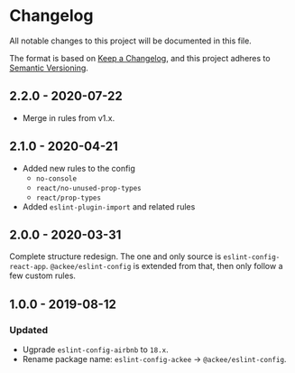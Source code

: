 # Changelog

All notable changes to this project will be documented in this file.

The format is based on [Keep a Changelog](https://keepachangelog.com/en/1.0.0/),
and this project adheres to [Semantic Versioning](https://semver.org/spec/v2.0.0.html).

## 2.2.0 - 2020-07-22

- Merge in rules from v1.x.

## 2.1.0 - 2020-04-21

- Added new rules to the config
  - `no-console`
  - `react/no-unused-prop-types`
  - `react/prop-types`
- Added `eslint-plugin-import` and related rules

## 2.0.0 - 2020-03-31

Complete structure redesign. The one and only source is `eslint-config-react-app`. `@ackee/eslint-config` is extended from that, then only follow a few custom rules.

## 1.0.0 - 2019-08-12

### Updated

- Ugprade `eslint-config-airbnb` to `18.x`.
- Rename package name: `eslint-config-ackee` -> `@ackee/eslint-config`.

